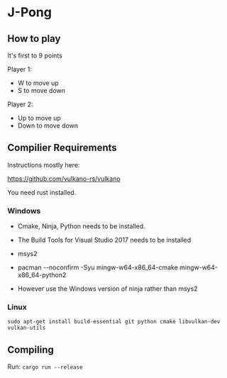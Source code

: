 # J-Pong

## How to play

It's first to 9 points

Player 1: 
 * W to move up
 * S to move down

Player 2:
 * Up to move up
 * Down to move down

## Compilier Requirements
Instructions mostly here: 

https://github.com/vulkano-rs/vulkano

You need rust installed.

### Windows

* Cmake, Ninja, Python needs to be installed.

* The Build Tools for Visual Studio 2017 needs to be installed

* msys2 

* pacman --noconfirm -Syu mingw-w64-x86_64-cmake mingw-w64-x86_64-python2 

* However use the Windows version of ninja rather than msys2

### Linux 

```sudo apt-get install build-essential git python cmake libvulkan-dev vulkan-utils```


## Compiling

Run:
```cargo run --release```

